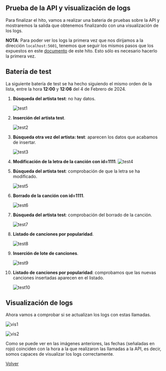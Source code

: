 ## Prueba de la API y visualización de logs

Para finalizar el hito, vamos a realizar una bateria de pruebas sobre la API y mostraremos la salida que obtenemos finalizando con una visualización de los logs.

**NOTA**: Para poder ver los logs la primera vez que nos dirijamos a la dirección ``localhost:5601``, tenemos que seguir los mismos pasos que los expuestos en este [documento](confELK.md#ejecución-y-test) de este hito. Esto sólo es necesario hacerlo la primera vez.

## Batería de test

La siguiente batería de test se ha hecho siguiendo el mismo orden de la lista, entre la hora **12:00** y **12:06** del 4 de Febrero de 2024.

1. **Búsqueda del artista test**: no hay datos.

    ![test1](img/tests/test1.png)

2. **Inserción del artista test**.

    ![test2](img/tests/test2.png)

3. **Búsqueda otra vez del artista: test**: aparecen los datos que acabamos de insertar.

    ![test3](img/tests/test3.png)

4. **Modificación de la letra de la canción con id=1111**.
    ![test4](img/tests/test4.png)

5. **Búsqueda del artista test**: comprobación de que la letra se ha modificado.

    ![test5](img/tests/test5.png)

6. **Borrado de la canción con id=1111**.

    ![test6](img/tests/test6.png)

7. **Búsqueda del artista test**: comprobación del borrado de la canción.

    ![test7](img/tests/test7.png)

8. **Listado de canciones por popularidad**.

    ![test8](img/tests/test8.png)

9. **Inserción de lote de canciones**.

    ![test9](img/tests/test9.png)

8. **Listado de canciones por popularidad**: comprobamos que las nuevas canciones insertadas aparecen en el listado.

    ![test10](img/tests/test10.png)


## Visualización de logs

Ahora vamos a comprobar si se actualizan los logs con estas llamadas.

![vis1](img/tests/vis1.png)

![vis2](img/tests/vis2.png)

Como se puede ver en las imágenes anteriores, las fechas (señaladas en rojo) coinciden con la hora a la que realizaron las llamadas a la API, es decir, somos capaces de visualizar los logs correctamente.

[Volver](README.md)